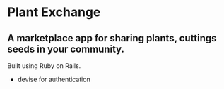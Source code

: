 # Plant Exchange
## A marketplace app for sharing plants, cuttings seeds in your community.

Built using Ruby on Rails.

- devise for authentication
